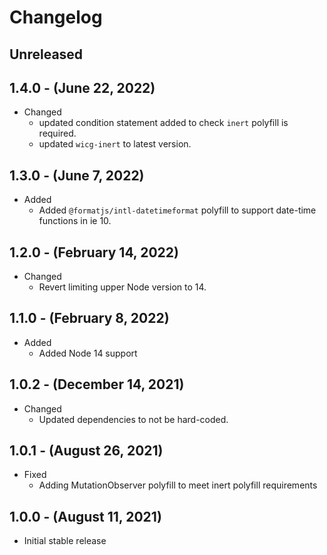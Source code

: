 # Changelog

## Unreleased

## 1.4.0 - (June 22, 2022)

* Changed
  * updated condition statement added to check `inert` polyfill is required.
  * updated `wicg-inert` to latest version.

## 1.3.0 - (June 7, 2022)

* Added
  * Added `@formatjs/intl-datetimeformat` polyfill to support date-time functions in ie 10.

## 1.2.0 - (February 14, 2022)

* Changed
  * Revert limiting upper Node version to 14.

## 1.1.0 - (February 8, 2022)

* Added
  * Added Node 14 support

## 1.0.2 - (December 14, 2021)

* Changed
  * Updated dependencies to not be hard-coded.

## 1.0.1 - (August 26, 2021)

* Fixed
  * Adding MutationObserver polyfill to meet inert polyfill requirements

## 1.0.0 - (August 11, 2021)

* Initial stable release

